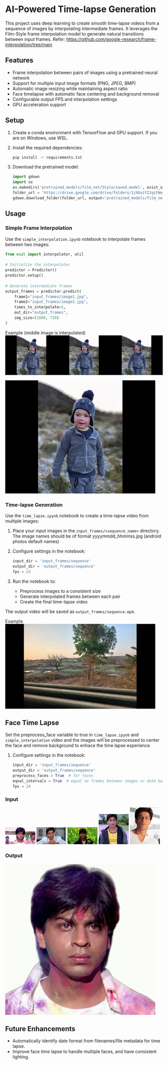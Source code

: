 # AI-Powered Time-lapse Generation

This project uses deep learning to create smooth time-lapse videos from a sequence of images by interpolating intermediate frames. It leverages the Film-Style frame interpolation model to generate natural transitions between input frames.
Refer:
https://github.com/google-research/frame-interpolation/tree/main

## Features

- Frame interpolation between pairs of images using a pretrained neural network
- Support for multiple input image formats (PNG, JPEG, BMP)
- Automatic image resizing while maintaining aspect ratio
- Face timelapse with automatic face centering and background removal
- Configurable output FPS and interpolation settings
- GPU acceleration support

## Setup

1. Create a conda environment with TensorFlow and GPU support. If you are on Windows, use WSL.

2. Install the required dependencies:
    ```bash
    pip install -r requirements.txt
    ```

3. Download the pretrained model:
    ```python
    import gdown
    import os
    os.makedirs('pretrained_models/film_net/Style/saved_model', exist_ok=True)
    folder_url = 'https://drive.google.com/drive/folders/1i9Go1YI2qiFWeT5QtywNFmYAA74bhXWj'
    gdown.download_folder(folder_url, output='pretrained_models/film_net/Style/saved_model')
    ```

## Usage

### Simple Frame Interpolation

Use the `simple_interpolation.ipynb` notebook to interpolate frames between two images:
```python
from eval import interpolator, util

# Initialize the interpolator
predictor = Predictor()
predictor.setup()

# Generate intermediate frames
output_frames = predictor.predict(
    frame1="input_frames/image1.jpg",
    frame2="input_frames/image2.jpg", 
    times_to_interpolate=5,
    out_dir="output_frames",
    img_size=(1080, 720)
)
```
Example
(middle image is interpolated)
![alt interpolated](sample_data/boy_interpolated.jpg)

![boy animation](sample_data/boy.gif)

### Time-lapse Generation

Use the `time_lapse.ipynb` notebook to create a time-lapse video from multiple images:

1. Place your input images in the `input_frames/<sequence_name>` directory. The image names should be of format yyyymmdd_hhmmss.jpg (android photos default names)

2. Configure settings in the notebook:
    ```python
    input_dir = 'input_frames/sequence'
    output_dir = 'output_frames/sequence'
    fps = 24
    ```

3. Run the notebook to:
    - Preprocess images to a consistent size
    - Generate interpolated frames between each pair
    - Create the final time-lapse video

The output video will be saved as `output_frames/sequence.mp4`.

Example  
![timelapse animation](sample_data/lake_window.gif)

## Face Time Lapse
Set the preprocess_face variable to true in `time_lapse.ipynb` and `simple_interpolation` video and the images will be preprocessed to center the face and remove background to enhace the time lapse experience.

1. Configure settings in the notebook:
    ```python
    input_dir = 'input_frames/sequence'
    output_dir = 'output_frames/sequence'
    preprocess_faces = True  # for faces
    equal_intervals = True  # equal no frames between images or date based
    fps = 24
    ```

### Input
<p float="left">
  <img src="sample_data/shahrukh-khan/1992_deewana.jpg" width="19%" />
  <img src="sample_data/shahrukh-khan/1993_baazigar.jpg" width="19%" />
  <img src="sample_data/shahrukh-khan/1995_ddlj.jpg" width="19%" />
  <img src="sample_data/shahrukh-khan/2001_kbkg.jpg" width="19%" />
  <img src="sample_data/shahrukh-khan/2003_kal_ho_na_ho.jpeg" width="19%" />
</p>

### Output
![timelapse animation](sample_data/shahrukh-khan_face.gif)

## Future Enhancements
- Automatically identify date format from filenames/file metadata for time lapse.
- Improve face time lapse to handle multiple faces, and have consistent lighting.